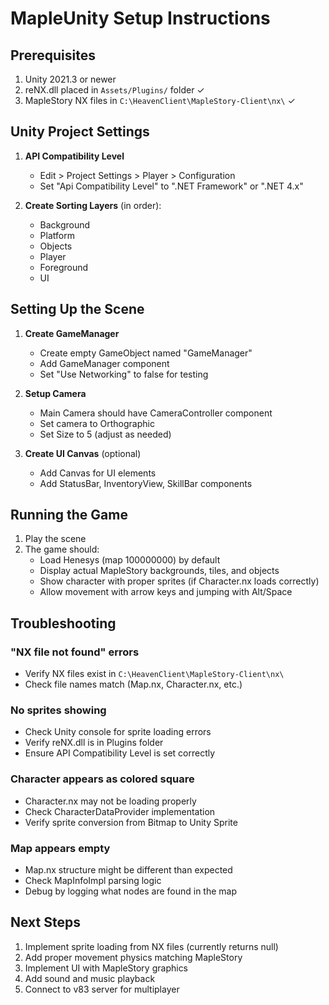 # MapleUnity Setup Instructions

## Prerequisites
1. Unity 2021.3 or newer
2. reNX.dll placed in `Assets/Plugins/` folder ✓
3. MapleStory NX files in `C:\HeavenClient\MapleStory-Client\nx\` ✓

## Unity Project Settings
1. **API Compatibility Level**
   - Edit > Project Settings > Player > Configuration
   - Set "Api Compatibility Level" to ".NET Framework" or ".NET 4.x"

2. **Create Sorting Layers** (in order):
   - Background
   - Platform
   - Objects
   - Player
   - Foreground
   - UI

## Setting Up the Scene

1. **Create GameManager**
   - Create empty GameObject named "GameManager"
   - Add GameManager component
   - Set "Use Networking" to false for testing

2. **Setup Camera**
   - Main Camera should have CameraController component
   - Set camera to Orthographic
   - Set Size to 5 (adjust as needed)

3. **Create UI Canvas** (optional)
   - Add Canvas for UI elements
   - Add StatusBar, InventoryView, SkillBar components

## Running the Game

1. Play the scene
2. The game should:
   - Load Henesys (map 100000000) by default
   - Display actual MapleStory backgrounds, tiles, and objects
   - Show character with proper sprites (if Character.nx loads correctly)
   - Allow movement with arrow keys and jumping with Alt/Space

## Troubleshooting

### "NX file not found" errors
- Verify NX files exist in `C:\HeavenClient\MapleStory-Client\nx\`
- Check file names match (Map.nx, Character.nx, etc.)

### No sprites showing
- Check Unity console for sprite loading errors
- Verify reNX.dll is in Plugins folder
- Ensure API Compatibility Level is set correctly

### Character appears as colored square
- Character.nx may not be loading properly
- Check CharacterDataProvider implementation
- Verify sprite conversion from Bitmap to Unity Sprite

### Map appears empty
- Map.nx structure might be different than expected
- Check MapInfoImpl parsing logic
- Debug by logging what nodes are found in the map

## Next Steps

1. Implement sprite loading from NX files (currently returns null)
2. Add proper movement physics matching MapleStory
3. Implement UI with MapleStory graphics
4. Add sound and music playback
5. Connect to v83 server for multiplayer